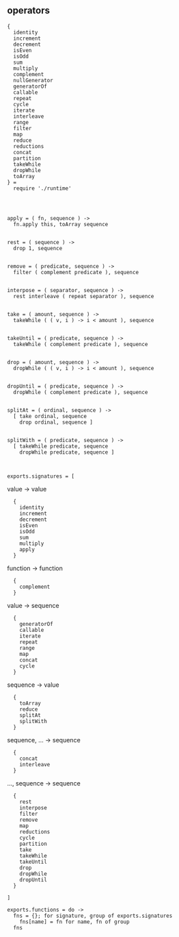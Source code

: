 ## operators

    {
      identity
      increment
      decrement
      isEven
      isOdd
      sum
      multiply
      complement
      nullGenerator
      generatorOf
      callable
      repeat
      cycle
      iterate
      interleave
      range
      filter
      map
      reduce
      reductions
      concat
      partition
      takeWhile
      dropWhile
      toArray
    } =
      require './runtime'




    apply = ( fn, sequence ) ->
      fn.apply this, toArray sequence


    rest = ( sequence ) ->
      drop 1, sequence


    remove = ( predicate, sequence ) ->
      filter ( complement predicate ), sequence


    interpose = ( separator, sequence ) ->
      rest interleave ( repeat separator ), sequence


    take = ( amount, sequence ) ->
      takeWhile ( ( v, i ) -> i < amount ), sequence


    takeUntil = ( predicate, sequence ) ->
      takeWhile ( complement predicate ), sequence


    drop = ( amount, sequence ) ->
      dropWhile ( ( v, i ) -> i < amount ), sequence


    dropUntil = ( predicate, sequence ) ->
      dropWhile ( complement predicate ), sequence


    splitAt = ( ordinal, sequence ) ->
      [ take ordinal, sequence
        drop ordinal, sequence ]


    splitWith = ( predicate, sequence ) ->
      [ takeWhile predicate, sequence
        dropWhile predicate, sequence ]



    exports.signatures = [

value -> value

      {
        identity
        increment
        decrement
        isEven
        isOdd
        sum
        multiply
        apply
      }

function -> function

      {
        complement
      }

value -> sequence

      {
        generatorOf
        callable
        iterate
        repeat
        range
        map
        concat
        cycle
      }

sequence -> value

      {
        toArray
        reduce
        splitAt
        splitWith
      }

sequence, ... -> sequence

      {
        concat
        interleave
      }

..., sequence -> sequence

      {
        rest
        interpose
        filter
        remove
        map
        reductions
        cycle
        partition
        take
        takeWhile
        takeUntil
        drop
        dropWhile
        dropUntil
      }

    ]

    exports.functions = do ->
      fns = {}; for signature, group of exports.signatures
        fns[name] = fn for name, fn of group
      fns
